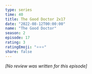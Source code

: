 ```yaml
---
type: series
time: 40
title: The Good Doctor 2x17
date: "2022-08-12T00:00:00"
name: "The Good Doctor"
season: 2
episode: 17
rating: 3
ratingEmoji: "⭐️⭐️⭐️"
share: false
---
```


*[No review was written for this episode]*